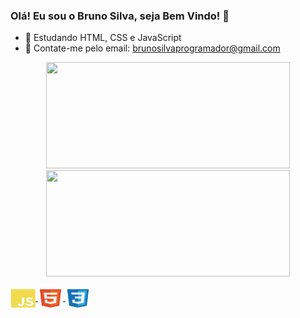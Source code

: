 ### Olá! Eu sou o Bruno Silva, seja Bem Vindo! 👋

- 🌱  Estudando HTML, CSS e JavaScript 
- 📩  Contate-me pelo email: brunosilvaprogramador@gmail.com 

<div align="center">
  <a href="https://github.com/BrunoSilvaProgramador">
  <img height="170em" width = "390em" src="https://github-readme-stats.vercel.app/api?username=BrunoSilvaProgramador&show_icons=true&theme=dracula&include_all_commits=true&count_private=true"/>
  <img height="170em" width = "390em" src="https://github-readme-stats.vercel.app/api/top-langs/?username=BrunoSilvaProgramador&layout=compact&langs_count=7&theme=dracula"/>
</div>
  
  <div style="display: inline_block"><br>
  <img align="center" alt="Bruno-Js" height="30" width="40" src="https://raw.githubusercontent.com/devicons/devicon/master/icons/javascript/javascript-plain.svg">
  <img align="center" alt="Bruno-HTML" height="30" width="40" src="https://raw.githubusercontent.com/devicons/devicon/master/icons/html5/html5-original.svg">
  <img align="center" alt="Bruno-CSS" height="30" width="40" src="https://raw.githubusercontent.com/devicons/devicon/master/icons/css3/css3-original.svg">
  </div>
  
  ##
